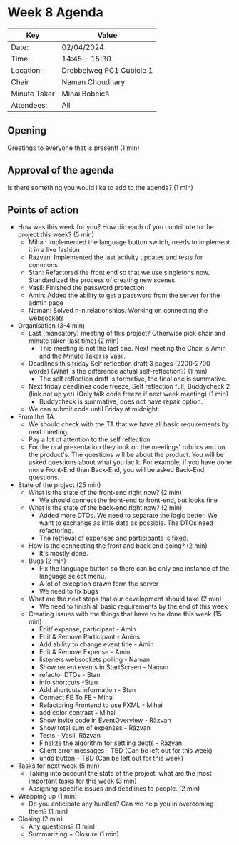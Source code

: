 # Week 8 Agenda

| Key          | Value                    |
| ------------ |--------------------------|
| Date:        | 02/04/2024               |
| Time:        | 14:45 - 15:30            |
| Location:    | Drebbelweg PC1 Cubicle 1 |
| Chair        | Naman Choudhary          |
| Minute Taker | Mihai Bobeică            |
| Attendees:   | All                      |

## Opening
Greetings to everyone that is present! (1 min)

## Approval of the agenda
Is there something you would like to add to the agenda? (1 min)

## Points of action
- How was this week for you? How did each of you contribute to the project this week? (5 min)
  - Mihai: Implemented the language button switch, needs to implement it in a live fashion
  - Razvan: Implemented the last activity updates and tests for commons
  - Stan: Refactored the front end so that we use singletons now. Standardized the process of creating new scenes.
  - Vasil: Finished the password protection
  - Amin: Added the ability to get a password from the server for the admin page
  - Naman: Solved n-n relationships. Working on connecting the websockets
- Organisation (3-4 min)
    - Last (mandatory) meeting of this project? Otherwise pick chair and minute taker (last time) (2 min)
      - This meeting is not the last one. Next meeting the Chair is Amin and the Minute Taker is Vasil.
    - Deadlines this friday Self reflection draft 3 pages (2200-2700 words) (What is the difference actual self-reflection?) (1 min)
      - The self reflection draft is formative, the final one is summative.
    - Next friday deadlines code freeze, Self reflection full, Buddycheck 2 (link not up yet) (Only talk code freeze if next week meeting) (1 min)
      - Buddycheck is summative, does not have repair option.
    - We can submit code until Friday at midnight
- From the TA
  - We should check with the TA that we have all basic requirements by next meeting.
  - Pay a lot of attention to the self reflection
  - For the oral presentation they look on the meetings' rubrics and on the product's. The questions will be about the product. You will be asked questions about what you lac
k. For example, if you have done more Front-End than Back-End, you will be asked Back-End questions.
- State of the project (25 min)
    - What is the state of the front-end right now? (2 min)
      - We should connect the front-end to front-end, but looks fine
    - What is the state of the back-end right now? (2 min)
      - Added more DTOs. We need to separate the logic better. We want to exchange as little data as possible. The DTOs need refactoring.
      - The retrieval of expenses and participants is fixed.
    - How is the connecting the front and back end going? (2 min)
      - It's mostly done.
    - Bugs (2 min)
      - Fix the language button so there can be only one instance of the language select menu.
      - A lot of exception drawn form the server
      - We need to fix bugs
    - What are the next steps that our development should take (2 min)
      - We need to finish all basic requirements by the end of this week
    - Creating issues with the things that have to be done this week (15 min)
      - Edit/ expense, participant - Amin
      - Edit & Remove Participant - Amins
      - Add ability to change event title - Amin
      - Edit & Remove Expense - Amin
      - listeners websockets polling - Naman
      - Show recent events in StartScreen - Naman
      - refactor DTOs - Stan
      - info shortcuts -Stan
      - Add shortcuts information - Stan
      - Connect FE To FE - Mihai
      - Refactoring Frontend to use FXML - Mihai
      - add color contrast - Mihai
      - Show invite code in EventOverview - Răzvan
      - Show total sum of expenses - Răzvan
      - Tests - Vasil, Răzvan
      - Finalize the algorithm for settling debts - Răzvan
      - Client error messages - TBD (Can be left out for this week)
      - undo button - TBD (Can be left out for this week)
- Tasks for next week (5 min)
    - Taking into account the state of the project, what are the most important tasks for this week (3 min)
    - Assigning specific issues and deadlines to people. (2 min)
- Wrapping up (1 min)
    - Do you anticipate any hurdles? Can we help you in overcoming them? (1 min)
- Closing (2 min)
    - Any questions? (1 min)
    - Summarizing + Closure (1 min)
